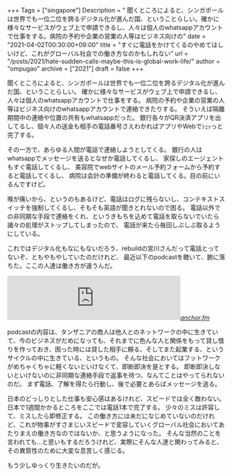 +++
Tags = ["singapore"]
Description = " 聞くところによると、シンガポールは世界でも一位二位を誇るデジタル化が進んだ国、ということらしい。確かに様々なサービスがウェブ上で申請できるし、人々は個人のwhatsappアカウントで仕事をする。病院の予約や企業の営業の人等はビジネス向けの"
date = "2021-04-02T00:30:00+09:00"
title = "すぐに電話をかけてくるのやめてほしいけど、これがグローバル社会での働き方なのかもしれない"
url = "/posts/2021/hate-sudden-calls-maybe-this-is-global-work-life/"
author = "ompugao"
archive = ["2021"]
draft = false
+++

<body>
<p>聞くところによると、シンガポールは世界でも一位二位を誇るデジタル化が進んだ国、ということらしい。
確かに様々なサービスがウェブ上で申請できるし、人々は個人のwhatsappアカウントで仕事をする。
病院の予約や企業の営業の人等はビジネス向けのwhatsappアカウントで連絡できたりする。
そういえば隔離期間中の連絡や位置の共有もwhatsappだった。
銀行各々がQR決済アプリを出してるし、個々人の送金も相手の電話番号さえわかればアプリやWebでｼｭｯっと完了する。</p>

<p>その一方で、あらゆる人間が電話で連絡しようとしてくる。
銀行の人はwhatsappでメッセージを送るとなぜか電話してくるし、
家探しのエージェントもすぐ電話してくるし、
美容院でwebサイトのメール予約フォームから予約すると電話してくるし、
病院は会計の準備が終わると電話してくる。目の前にいるんですけど。</p>

<p>喉が痛いから、というのもあるけど、電話はログに残らないし、コンテキストスイッチを強制してくるし、そもそも英語が聞きとれないので困る。
電話以外での非同期な手段で連絡をくれ、というきもちを込めて電話を取らないでいたら諸々の処理がストップしてしまったので、
電話が来たら毎回しぶしぶ取るようにしている。</p>

<p>これではデジタル化もなにもないだろう、rebuildの宮川さんだって電話とってないぞ、ともやもやしていたのだけれど、
最近以下のpodcastを聴いて、腑に落ちた。ここの人達は働き方が違うんだ。</p>

<p><iframe src="https://anchor.fm/kcfr/embed/episodes/4-elp2cv" height="102px" width="400px" frameborder="0" scrolling="no"></iframe><cite class="hatena-citation"><a href="https://anchor.fm/kcfr/episodes/4-elp2cv">anchor.fm</a></cite></p>

<p>podcastの内容は、タンザニアの商人は他人とのネットワークの中に生きていて、今のビジネスがだめになっても、それまでに色んな人と関係をもって貸し借りを作っておき、困った時には貸した相手に頼る、そしてまた起業する、というサイクルの中に生きている、というもの。
そんな社会においてはフットワークがめちゃくちゃに軽くないといけなくて、即断即決を是とする。
即断即決しないといけないのに非同期な連絡手段で返事を待つ、なんてことはやってられないのだ。
まず電話、了解を得たら行動し、後で必要とあらばメッセージを送る。</p>

<p>日本のどっしりとした仕事も安心感はあるけれど、スピードでは全く敵わない。
日本で1週間かかるところをここでは電話1本で完了する。
少々のミスは許容して、ミスしたら即修正する。
この働き方には未だになじめていないのだけれど、これが物事がすさまじいスピードで変容していくグローバル社会においてあたりまえの働き方なのではないか、と思うようになった。
そんな当然のことを言われても…と思いもするだろうけれど、実際にそんな人達と関わってみると、その異質性のために大変な息苦しく感じる。</p>

<p>もう少しゆっくり生きたいのだが。</p>
</body>
